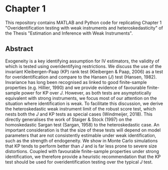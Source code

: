 # Chapter 1
This repository contains MATLAB and Python code for replicating Chapter 1 "Overidentification testing with weak instruments and heteroskedasticity" of the Thesis "Estimation and Inference with Weak Instruments".


## Abstract

Exogeneity is a key identifying assumption for IV estimators, the validity of which is tested using overidentifying restrictions. We discuss the use of the invariant Kleibergen-Paap (KP) rank test (Kleibergen \& Paap, 2006) as a test for overidentification and compare to the Hansen ($J$) test (Hansen, 1982). Invariance has long been recognised as linked to good finite-sample properties (e.g. Hillier, 1990) and we provide evidence of favourable finite-sample power for KP over $J$. However, as both tests are asymptotically equivalent with strong instruments, we focus most of our attention on the situation where identification is weak. To facilitate this discussion, we derive the heteroskedastic weak instrument limit of the robust score test, which nests both the $J$ and KP tests as special cases (Windmeijer, 2018). This directly generalises the work of Staiger \& Stock (1997) on the homoskedastic Sargan test (Sargan, 1958) to the heteroskedastic case. An important consideration is that the size of these tests will depend on model parameters that are not consistently estimable under weak identification, such as the strength of endogeneity. We show in Monte Carlo simulations that KP tends to perform better than $J$ and is far less prone to severe size distortions. Coupled with favourable finite-sample properties under strong identification, we therefore provide a heuristic recommendation that the KP test should be used for overidentification testing over the typical $J$ test.
